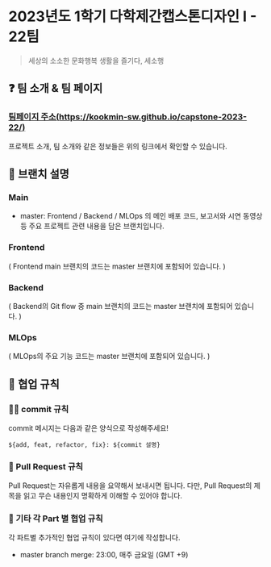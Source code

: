 # 2023년도 1학기 다학제간캡스톤디자인 I - 22팀
> 세상의 소소한 문화행복 생활을 즐기다, 세소행

## :question: 팀 소개 & 팀 페이지

### [팀페이지 주소(https://kookmin-sw.github.io/capstone-2023-22/)](https://kookmin-sw.github.io/capstone-2023-22/)

프로젝트 소개, 팀 소개와 같은 정보들은 위의 링크에서 확인할 수 있습니다.

## :evergreen_tree: 브랜치 설명

### Main

- master: Frontend / Backend / MLOps 의 메인 배포 코드, 보고서와 시연 동영상 등 주요 프로젝트 관련 내용을 담은 브랜치입니다.

### Frontend

( Frontend main 브랜치의 코드는 master 브랜치에 포함되어 있습니다. )

### Backend

( Backend의 Git flow 중 main 브랜치의 코드는 master 브랜치에 포함되어 있습니다. )

### MLOps

( MLOps의 주요 기능 코드는 master 브랜치에 포함되어 있습니다. )

## :raised_hands: 협업 규칙

### :ok_woman: commit 규칙

commit 메시지는 다음과 같은 양식으로 작성해주세요!

```
${add, feat, refactor, fix}: ${commit 설명}
```

### :raising_hand: Pull Request 규칙

Pull Request는 자유롭게 내용을 요약해서 보내시면 됩니다.
다만, Pull Request의 제목을 읽고 무슨 내용인지 명확하게 이해할 수 있어야 합니다.

### :notebook_with_decorative_cover: 기타 각 Part 별 협업 규칙

각 파트별 추가적인 협업 규칙이 있다면 여기에 작성합니다.

- master branch merge: 23:00, 매주 금요일 (GMT +9)
